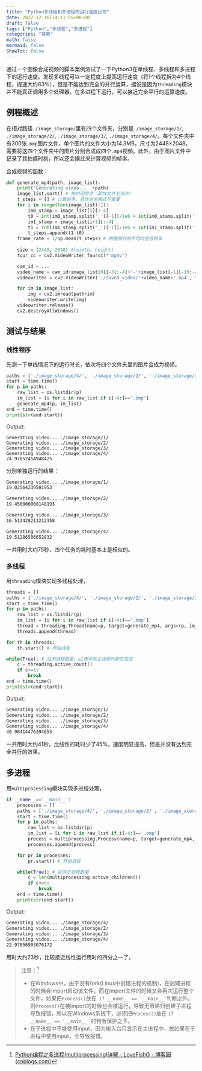 ```yaml
---
title: "Python多线程和多进程的运行速度比较"
date: 2022-12-16T14:11:55+08:00
draft: false
tags: ["Python","多线程","多进程"]
categories: "探索"
math: false
mermaid: false
ShowToc: false
---
```



通过一个图像合成视频的脚本案例测试了一下Python3在单线程、多线程和多进程下的运行速度。发现多线程可以一定程度上提高运行速度（将1个线程拆为4个线程，提速大约83%），但是不能达到完全的并行运算，据说是因为`threading`模块并不能真正调用多个处理器。在多进程下运行，可以接近完全平行的运算速度。

<!--more-->

## 例程概述

在相对路径`./image_storage/`里有四个文件夹，分别是`./image_storage/1/`, `./image_storage/2/`, `./image_storage/3/`, `./image_storage/4/`。每个文件夹中有300张`.bmp`图片文件，单个图片的文件大小为14.3MB，尺寸为2448×2048。需要将这四个文件夹中的图片分别合成成四个`.mp4`视频。此外，由于图片文件中记录了其拍摄时刻，所以还会据此来计算视频的帧率。

合成视频的函数：

```python
def generate_mp4(path, image_list):
    print('Generating video... '+path)
    image_list.sort() # 按时间排序（即按文件名排序）
    t_steps = [] # 计算帧率，具体命名格式不重要
    for i in range(len(image_list)-1):
        im0_stamp = image_list[i][:-4]
        t0 = int(im0_stamp.split('_')[-1])/1e6 + int(im0_stamp.split('_')[-2]) + int(im0_stamp.split('_')[-3])*60 + int(im0_stamp.split('_')[-4])*60*60
        im1_stamp = image_list[i+1][:-4]
        t1 = int(im1_stamp.split('_')[-1])/1e6 + int(im1_stamp.split('_')[-2]) + int(im1_stamp.split('_')[-3])*60 + int(im1_stamp.split('_')[-4])*60*60
        t_steps.append(t1-t0)
    frame_rate = 1/np.mean(t_steps) # 根据相邻帧平均时差得帧率
    
    size = (2448, 2048) #(width, height)
    four_cc = cv2.VideoWriter_fourcc(*'mp4v')

    cam_id = ...
    video_name = cam_id+image_list[0][-31:-4]+'-'+image_list[-1][-19:-4]
    videowriter = cv2.VideoWriter('./saved_video/'+video_name+'.mp4', four_cc, frame_rate, size)

    for im in image_list:
        img = cv2.imread(path+im)
        videowriter.write(img)
    videowriter.release()
    cv2.destroyAllWindows()
```



## 测试与结果

### 线性程序

先测一下单线情况下的运行时长，依次将四个文件夹里的图片合成为视频。

```python
paths = ['./image_storage/4/', './image_storage/2/', './image_storage/3/', './image_storage/4/']
start = time.time()
for p in paths:
    raw_list = os.listdir(p)
    im_list = [i for i in raw_list if i[-4:]=='.bmp']
    generate_mp4(p, im_list)
end = time.time()
print(str(end-start))
```

Output:

```
Generating video... ./image_storage/1/
Generating video... ./image_storage/2/
Generating video... ./image_storage/3/
Generating video... ./image_storage/4/
74.97052454948425
```

分别单独运行的结果：

```bash
Generating video... ./image_storage/1/
19.02564239501953
```

```bash
Generating video... ./image_storage/2/
19.450006008148193
```

```bash
Generating video... ./image_storage/3/
16.513428211212158
```

```bash
Generating video... ./image_storage/4/
19.51286506652832
```

一共用时大约75秒，四个任务的耗时基本上是相似的。

### 多线程

用`threading`模块实现多线程处理，

```python
threads = []
paths = ['./image_storage/4/', './image_storage/2/', './image_storage/3/', './image_storage/4/']
start = time.time()
for p in paths:
    raw_list = os.listdir(p)
    im_list = [i for i in raw_list if i[-4:]=='.bmp']
    thread = threading.Thread(name=p, target=generate_mp4, args=(p, im_list), daemon=False) # 创建线程
    threads.append(thread)

for th in threads:
    th.start() # 开始线程

while(True): # 监测线程数量，≤1表示除主线程外都已完成
    c = threading.active_count()
    if c<=1:
        break
end = time.time()
print(str(end-start))
```

Output:

```bash
Generating video... ./image_storage/1/
Generating video... ./image_storage/2/
Generating video... ./image_storage/3/
Generating video... ./image_storage/4/
40.90414476394653
```

一共用时大约41秒，比线性的耗时少了45%，速度明显提高，但是并没有达到完全并行的效果。



## 多进程

用`multiprocessing`模块实现多进程处理，

```python
if __name__=='__main__':
    processes = []
    paths = ['./image_storage/4/', './image_storage/2/', './image_storage/3/', './image_storage/4/']
    start = time.time()
    for p in paths:
        raw_list = os.listdir(p)
        im_list = [i for i in raw_list if i[-4:]=='.bmp']
        process = multiprocessing.Process(name=p, target=generate_mp4, args=(p, im_list), daemon=False) # 创建进程
        processes.append(process)

    for pr in processes:
        pr.start() # 开始进程

    while(True): # 监测子进程数量
        c = len(multiprocessing.active_children())
        if c<=0:
            break
    end = time.time()
    print(str(end-start))
```

Output:

```bash
Generating video... ./image_storage/4/
Generating video... ./image_storage/2/
Generating video... ./image_storage/3/
Generating video... ./image_storage/4/
22.97856903076172
```

用时大约23秒，比较接近线性运行用时的四分之一了。

> 注意：[^1]
>
> - 在Windows中，由于没有fork(Linux中创建进程的机制)，在创建进程的时候会import启动该文件，而在import文件的时候又会再次运行整个文件，如果把``Process()``放在`` if __name__ == '__main__'``判断之外，则``Process()``在被import的时候也会被运行，导致无限递归创建子进程导致报错，所以在Windows系统下，必须把``Process()``放在 ``if __name__ == '__main__'`` 的判断保护之下。
> - 在子进程中不能使用input，因为输入台只显示在主进程中，故如果在子进程中使用input，会导致报错。


[^1]: [Python编程之多进程(multiprocessing)详解 - LoveFishO - 博客园 (cnblogs.com)](https://www.cnblogs.com/lovefisho/p/16202006.html)
